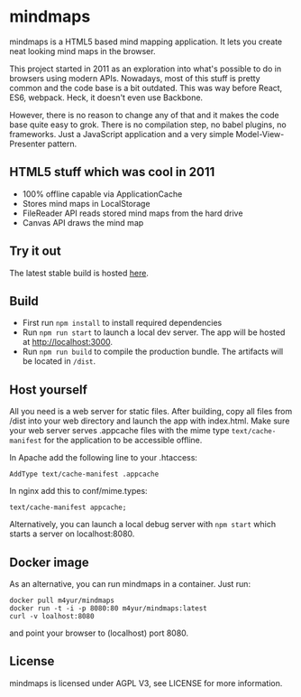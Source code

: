 # mindmaps
mindmaps is a HTML5 based mind mapping application. It lets you create neat looking mind maps in the browser.

This project started in 2011 as an exploration into what's possible to do in browsers using modern APIs. Nowadays, most of this stuff is pretty common and the code base is a bit outdated. This was way before React, ES6, webpack. Heck, it doesn't even use Backbone.

However, there is no reason to change any of that and it makes the code base quite easy to grok. There is no compilation step, no babel plugins, no frameworks. Just a JavaScript application and a very simple Model-View-Presenter pattern.

## HTML5 stuff which was cool in 2011
- 100% offline capable via ApplicationCache
- Stores mind maps in LocalStorage
- FileReader API reads stored mind maps from the hard drive
- Canvas API draws the mind map

## Try it out
The latest stable build is hosted [here](https://www.mindmaps.app).

## Build
* First run `npm install` to install required dependencies
* Run `npm run start` to launch a local dev server. The app will be hosted at [http://localhost:3000](http://localhost:3000).
* Run `npm run build` to compile the production bundle. The artifacts will be located in `/dist`.


## Host yourself
All you need is a web server for static files. After building, copy all files from /dist into your web directory and launch the app with index.html.
Make sure your web server serves .appcache files with the mime type `text/cache-manifest` for the application to
be accessible offline.

In Apache add the following line to your .htaccess:

```
AddType text/cache-manifest .appcache
```

In nginx add this to conf/mime.types:

```
text/cache-manifest appcache;
```

Alternatively, you can launch a local debug server with `npm start` which starts a server on localhost:8080.

## Docker image
As an alternative, you can run mindmaps in a container. Just run:

```
docker pull m4yur/mindmaps
docker run -t -i -p 8080:80 m4yur/mindmaps:latest
curl -v loalhost:8080
```

and point your browser to (localhost) port 8080.

## License
mindmaps is licensed under AGPL V3, see LICENSE for more information.
